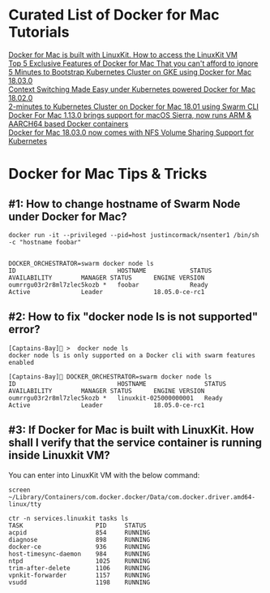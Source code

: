 # Curated List of Docker for Mac Tutorials


[Docker for Mac is built with LinuxKit. How to access the LinuxKit VM](https://github.com/ajeetraina/docker101/blob/master/for-mac/linuxkit.md)<br>
[Top 5 Exclusive Features of Docker for Mac That you can't afford to ignore](http://collabnix.com/top-5-exclusive-features-of-docker-for-mac-that-you-cant-afford-to-miss/)<br>
[5 Minutes to Bootstrap Kubernetes Cluster on GKE using Docker for Mac 18.03.0](http://collabnix.com/bootstrapping-kubernetes-cluster-using-docker-for-mac-18-03-0-ce-edition/)<br>
[Context Switching Made Easy under Kubernetes powered Docker for Mac 18.02.0](http://collabnix.com/namespace-context-toggling-made-easy-under-docker-for-mac-18-02-release/)<br>
[2-minutes to Kubernetes Cluster on Docker for Mac 18.01 using Swarm CLI](http://collabnix.com/running-kubernetes-cluster-on-docker-for-mac-18-01-using-swarm-cli/)<br>
[Docker For Mac 1.13.0 brings support for macOS Sierra, now runs ARM & AARCH64 based Docker containers](http://collabnix.com/running-docker-engine-1-13-0-on-apple-mac-os-x-sierra/)<br>
[Docker for Mac 18.03.0 now comes with NFS Volume Sharing Support for Kubernetes](https://github.com/ajeetraina/docker101/blob/master/for-mac/nfs/README.md)<br>

# Docker for Mac Tips & Tricks

## #1: How to change hostname of Swarm Node under Docker for Mac?

```
docker run -it --privileged --pid=host justincormack/nsenter1 /bin/sh -c "hostname foobar"
```

```

DOCKER_ORCHESTRATOR=swarm docker node ls
ID                            HOSTNAME            STATUS              AVAILABILITY        MANAGER STATUS      ENGINE VERSION
oumrrgu03r2r8ml7zlec5kozb *   foobar              Ready               Active              Leader              18.05.0-ce-rc1
```

## #2: How to fix "docker node ls is not supported" error?

```
[Captains-Bay]🚩 >  docker node ls
docker node ls is only supported on a Docker cli with swarm features enabled
```
```
[Captains-Bay]🚩 DOCKER_ORCHESTRATOR=swarm docker node ls
ID                            HOSTNAME                STATUS              AVAILABILITY        MANAGER STATUS      ENGINE VERSION
oumrrgu03r2r8ml7zlec5kozb *   linuxkit-025000000001   Ready               Active              Leader              18.05.0-ce-rc1
```

## #3: If Docker for Mac is built with LinuxKit. How shall I verify that the service container is running inside Linuxkit VM?


You can enter into LinuxKit VM with the below command:

```
screen ~/Library/Containers/com.docker.docker/Data/com.docker.driver.amd64-linux/tty

```


```
ctr -n services.linuxkit tasks ls
TASK                    PID     STATUS
acpid                   854     RUNNING
diagnose                898     RUNNING
docker-ce               936     RUNNING
host-timesync-daemon    984     RUNNING
ntpd                    1025    RUNNING
trim-after-delete       1106    RUNNING
vpnkit-forwarder        1157    RUNNING
vsudd                   1198    RUNNING
```
